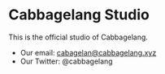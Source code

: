 # Cabbagelang Studio

This is the official studio of Cabbagelang.

- Our email: cabagelan@cabbagelang.xyz
- Our Twitter: @cabbagelang 
